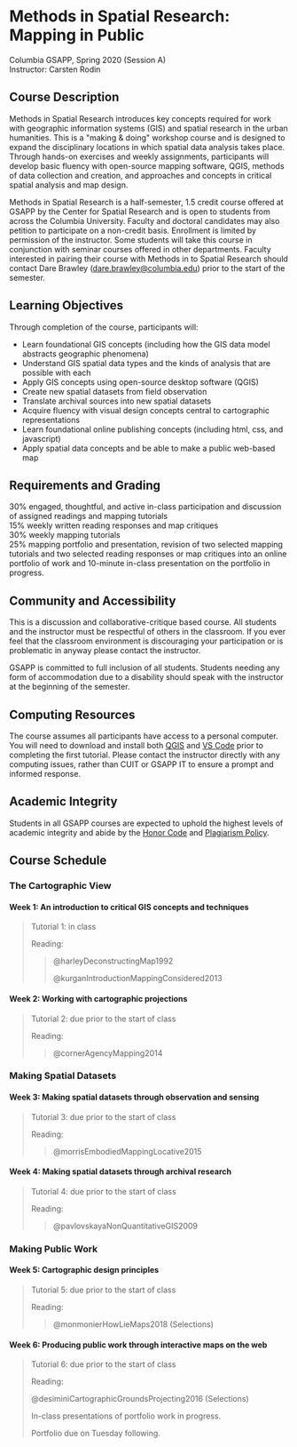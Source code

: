 # Methods in Spatial Research: Mapping in Public

Columbia GSAPP, Spring 2020 (Session A)  
Instructor: Carsten Rodin  

## Course Description

Methods in Spatial Research introduces key concepts required for work with geographic information systems (GIS) and spatial research in the urban humanities. This is a "making & doing" workshop course and is designed to expand the disciplinary locations in which spatial data analysis takes place. Through hands-on exercises and weekly assignments, participants will develop basic fluency with open-source mapping software, QGIS, methods of data collection and creation, and approaches and concepts in critical spatial analysis and map design.

Methods in Spatial Research is a half-semester, 1.5 credit course offered at GSAPP by the Center for Spatial Research and is open to students from across the Columbia University. Faculty and doctoral candidates may also petition to participate on a non-credit basis. Enrollment is limited by permission of the instructor. Some students will take this course in conjunction with seminar courses offered in other departments. Faculty interested in pairing their course with Methods in to Spatial Research should contact Dare Brawley ([dare.brawley@columbia.edu](mailto:dare.brawley@columbia.edu)) prior to the start of the semester.

## Learning Objectives

Through completion of the course, participants will:

- Learn foundational GIS concepts (including how the GIS data model abstracts geographic phenomena)
- Understand GIS spatial data types and the kinds of analysis that are possible with each
- Apply GIS concepts using open-source desktop software (QGIS)
- Create new spatial datasets from field observation
- Translate archival sources into new spatial datasets
- Acquire fluency with visual design concepts central to cartographic representations
- Learn foundational online publishing concepts (including html, css, and javascript)
- Apply spatial data concepts and be able to make a public web-based map

## Requirements and Grading

30% engaged, thoughtful, and active in-class participation and discussion of assigned readings and mapping tutorials  
15% weekly written reading responses and map critiques  
30% weekly mapping tutorials  
25% mapping portfolio and presentation, revision of two selected mapping tutorials and two selected reading responses or map critiques into an online portfolio of work and 10-minute in-class presentation on the portfolio in progress.

## Community and Accessibility

This is a discussion and collaborative-critique based course. All students and the instructor must be respectful of others in the classroom. If you ever feel that the classroom environment is discouraging your participation or is problematic in anyway please contact the instructor.

GSAPP is committed to full inclusion of all students. Students needing any form of accommodation due to a disability should speak with the instructor at the beginning of the semester.

## Computing Resources

The course assumes all participants have access to a personal computer. You will need to download and install both [QGIS](https://qgis.org/en/site/forusers/download.html) and [VS Code](https://code.visualstudio.com) prior to completing the first tutorial. Please contact the instructor directly with any computing issues, rather than CUIT or GSAPP IT to ensure a prompt and informed response.

## Academic Integrity

Students in all GSAPP courses are expected to uphold the highest levels of academic integrity and abide by the [Honor Code](https://www.arch.columbia.edu/honor-system) and [Plagiarism Policy](https://www.arch.columbia.edu/plagiarism-policy).

## Course Schedule

### The Cartographic View

#### Week 1: An introduction to critical GIS concepts and techniques

> Tutorial 1: in class  
>
> Reading:
>  
> > @harleyDeconstructingMap1992  
> >  
> > @kurganIntroductionMappingConsidered2013  

#### Week 2: Working with cartographic projections

> Tutorial 2: due prior to the start of class  
>  
> Reading:
>  
> > @cornerAgencyMapping2014

### Making Spatial Datasets

#### Week 3: Making spatial datasets through observation and sensing

> Tutorial 3: due prior to the start of class  
>  
> Reading:
>  
> > @morrisEmbodiedMappingLocative2015

#### Week 4: Making spatial datasets through archival research

> Tutorial 4: due prior to the start of class  
>  
> Reading:
>  
> > @pavlovskayaNonQuantitativeGIS2009

### Making Public Work

#### Week 5: Cartographic design principles

> Tutorial 5: due prior to the start of class  
>  
> Reading:
>  
> > @monmonierHowLieMaps2018 (Selections)  

#### Week 6: Producing public work through interactive maps on the web

> Tutorial 6: due prior to the start of class  
>  
> Reading:  
>
> @desiminiCartographicGroundsProjecting2016 (Selections)  
>
> In-class presentations of portfolio work in progress.  
>
> Portfolio due on Tuesday following.  
